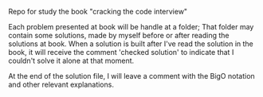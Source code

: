 Repo for study the book "cracking the code interview"

Each problem presented at book will be handle at a folder; That folder may contain some solutions, made by myself before or after reading the solutions at book.
When a solution is built after I've read the solution in the book, it will receive the comment 'checked solution' to indicate that I couldn't solve it alone at that moment.

At the end of the solution file, I will leave a comment with the BigO notation and other relevant explanations.
